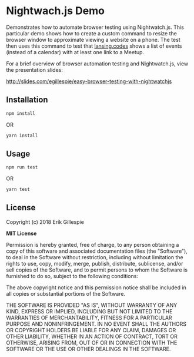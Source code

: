 # Nightwach.js Demo

Demonstrates how to automate browser testing using Nightwatch.js. This
particular demo shows how to create a custom command to resize the browser
window to approximate viewing a website on a phone. The test then uses this
command to test that [lansing.codes](https://www.lansing.codes) shows a list
of events (instead of a calendar) with at least one link to a Meetup.

For a brief overview of browser automation testing and Nightwatch.js,
view the presentation slides:

http://slides.com/egillespie/easy-browser-testing-with-nightwatchjs

## Installation

```sh
npm install
```

OR

```sh
yarn install
```

## Usage

```sh
npm run test
```

OR

```sh
yarn test
```

## License

Copyright (c) 2018 Erik Gillespie

**MIT License**

Permission is hereby granted, free of charge, to any person obtaining a copy of
this software and associated documentation files (the "Software"), to deal in
the Software without restriction, including without limitation the rights to
use, copy, modify, merge, publish, distribute, sublicense, and/or sell copies of
the Software, and to permit persons to whom the Software is furnished to do so,
subject to the following conditions:

The above copyright notice and this permission notice shall be included in all
copies or substantial portions of the Software.

THE SOFTWARE IS PROVIDED "AS IS", WITHOUT WARRANTY OF ANY KIND, EXPRESS OR
IMPLIED, INCLUDING BUT NOT LIMITED TO THE WARRANTIES OF MERCHANTABILITY, FITNESS
FOR A PARTICULAR PURPOSE AND NONINFRINGEMENT. IN NO EVENT SHALL THE AUTHORS OR
COPYRIGHT HOLDERS BE LIABLE FOR ANY CLAIM, DAMAGES OR OTHER LIABILITY, WHETHER
IN AN ACTION OF CONTRACT, TORT OR OTHERWISE, ARISING FROM, OUT OF OR IN
CONNECTION WITH THE SOFTWARE OR THE USE OR OTHER DEALINGS IN THE SOFTWARE.

